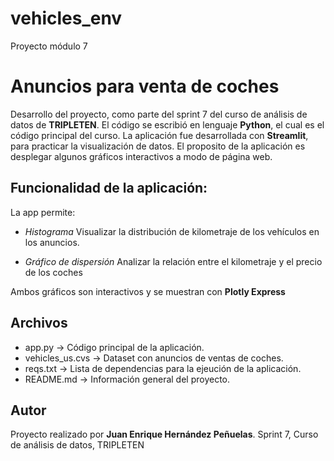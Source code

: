 # vehicles_env
Proyecto módulo 7

# Anuncios para venta de coches

Desarrollo del proyecto, como parte del sprint 7 del curso de análisis de datos de **TRIPLETEN**.
El código se escribió en lenguaje **Python**, el cual es el código principal del curso.
La aplicación fue desarrollada con **Streamlit**, para practicar la visualización de datos.
El proposito de la aplicación es desplegar algunos gráficos interactivos a modo de página web.

## Funcionalidad de la aplicación:

La app permite:

- *Histograma*
Visualizar la distribución de kilometraje de los vehículos en los anuncios.

- *Gráfico de dispersión*
Analizar la relación entre el kilometraje y el precio de los coches

Ambos gráficos son interactivos y se muestran con **Plotly Express**

## Archivos

- app.py -> Código principal de la aplicación.
- vehicles_us.cvs -> Dataset con anuncios de ventas de coches.
- reqs.txt -> Lista de dependencias para la ejeución de la aplicación.
- README.md -> Información general del proyecto.

## Autor

Proyecto realizado por **Juan Enrique Hernández Peñuelas**.
Sprint 7, Curso de análisis de datos, TRIPLETEN